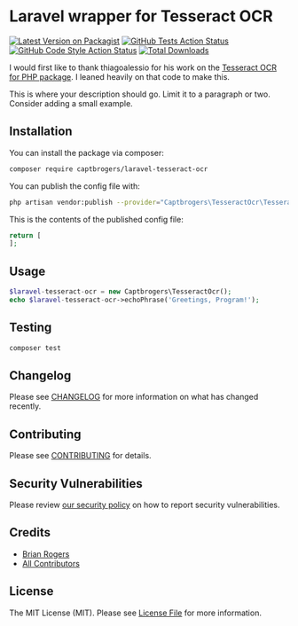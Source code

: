 # Laravel wrapper for Tesseract OCR

[![Latest Version on Packagist](https://img.shields.io/packagist/v/captbrogers/laravel-tesseract-ocr.svg?style=flat-square)](https://packagist.org/packages/captbrogers/laravel-tesseract-ocr)
[![GitHub Tests Action Status](https://img.shields.io/github/workflow/status/captbrogers/laravel-tesseract-ocr/run-tests?label=tests)](https://github.com/captbrogers/laravel-tesseract-ocr/actions?query=workflow%3Arun-tests+branch%3Amaster)
[![GitHub Code Style Action Status](https://img.shields.io/github/workflow/status/captbrogers/laravel-tesseract-ocr/Check%20&%20fix%20styling?label=code%20style)](https://github.com/captbrogers/laravel-tesseract-ocr/actions?query=workflow%3A"Check+%26+fix+styling"+branch%3Amaster)
[![Total Downloads](https://img.shields.io/packagist/dt/captbrogers/laravel-tesseract-ocr.svg?style=flat-square)](https://packagist.org/packages/captbrogers/laravel-tesseract-ocr)

I would first like to thank thiagoalessio for his work on the [Tesseract OCR for PHP package](https://github.com/thiagoalessio/tesseract-ocr-for-php). I leaned heavily on that code to make this.

This is where your description should go. Limit it to a paragraph or two. Consider adding a small example.

## Installation

You can install the package via composer:

```bash
composer require captbrogers/laravel-tesseract-ocr
```

You can publish the config file with:

```bash
php artisan vendor:publish --provider="Captbrogers\TesseractOcr\TesseractOcrServiceProvider" --tag="laravel-tesseract-ocr-config"
```

This is the contents of the published config file:

```php
return [
];
```

## Usage

```php
$laravel-tesseract-ocr = new Captbrogers\TesseractOcr();
echo $laravel-tesseract-ocr->echoPhrase('Greetings, Program!');
```

## Testing

```bash
composer test
```

## Changelog

Please see [CHANGELOG](CHANGELOG.md) for more information on what has changed recently.

## Contributing

Please see [CONTRIBUTING](CONTRIBUTING.md) for details.

## Security Vulnerabilities

Please review [our security policy](../../security/policy) on how to report security vulnerabilities.

## Credits

- [Brian Rogers](https://github.com/captbrogers)
- [All Contributors](../../contributors)

## License

The MIT License (MIT). Please see [License File](LICENSE.md) for more information.
